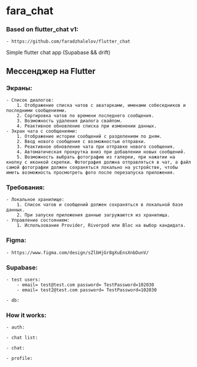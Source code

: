 # fara_chat
### Based on flutter_chat v1:
    - https://github.com/faradzhalelov/flutter_chat

Simple flutter chat app (Supabase && drift)

## Мессенджер на Flutter

### Экраны:
    - Список диалогов:
        1. Отображение списка чатов с аватарками, именами собеседников и последними сообщениями.
        2. Сортировка чатов по времени последнего сообщения.
        3. Возможность удаления диалога свайпом.
        4. Реактивное обновление списка при изменении данных.
    - Экран чата с сообщениями:
        1. Отображение истории сообщений с разделением по дням.
        2. Ввод нового сообщения с возможностью отправки.
        3. Реактивное обновление чата при отправке нового сообщения.
        4. Автоматическая прокрутка вниз при добавлении новых сообщений.
        5. Возможность выбрать фотографию из галереи, при нажатии на кнопку с иконкой скрепки. Фотография должна отправляться в чат, а файл самой фотографии должен сохраняться локально на устройстве, чтобы иметь возможность просмотреть фото после перезапуска приложения. 

### Требования:
    - Локальное хранилище:
        1. Список чатов и сообщений должен сохраняться в локальной базе данных.
        2. При запуске приложения данные загружаются из хранилища.
    - Управление состоянием:
        1. Использование Provider, Riverpod или Bloc на выбор кандидата.

### Figma:
    - https://www.figma.com/design/sZlbHjGr8gXuEnsXnbDunV/

### Supabase:
    - test users: 
        - email= test@test.com password= TestPassword=102030
        - email= test2@test.com password= TestPassword=102030

    - db:


### How it works:
    - auth:

    - chat list:

    - chat:

    - profile:



